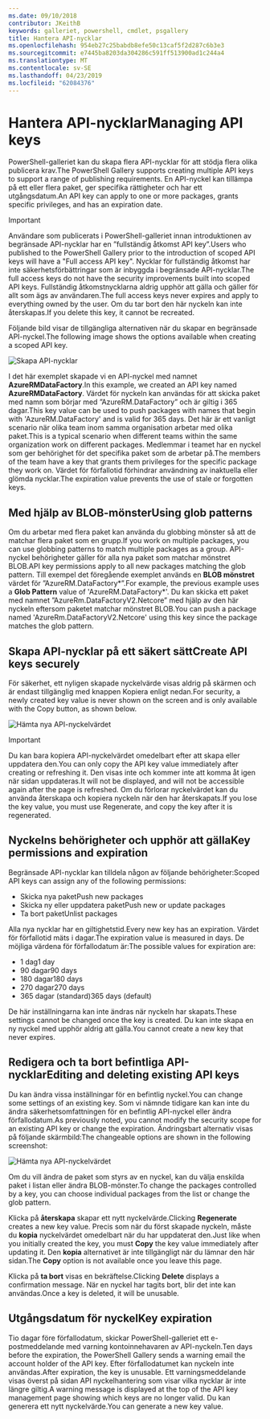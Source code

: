 ```yaml
---
ms.date: 09/10/2018
contributor: JKeithB
keywords: galleriet, powershell, cmdlet, psgallery
title: Hantera API-nycklar
ms.openlocfilehash: 954eb27c25babdb8efe50c13caf5f2d287c6b3e3
ms.sourcegitcommit: e7445ba8203da304286c591ff513900ad1c244a4
ms.translationtype: MT
ms.contentlocale: sv-SE
ms.lasthandoff: 04/23/2019
ms.locfileid: "62084376"
---
```

# <a name="managing-api-keys"></a><span data-ttu-id="d6d82-103">Hantera API-nycklar</span><span class="sxs-lookup"><span data-stu-id="d6d82-103">Managing API keys</span></span>

<span data-ttu-id="d6d82-104">PowerShell-galleriet kan du skapa flera API-nycklar för att stödja flera olika publicera krav.</span><span class="sxs-lookup"><span data-stu-id="d6d82-104">The PowerShell Gallery supports creating multiple API keys to support a range of publishing requirements.</span></span> <span data-ttu-id="d6d82-105">En API-nyckel kan tillämpa på ett eller flera paket, ger specifika rättigheter och har ett utgångsdatum.</span><span class="sxs-lookup"><span data-stu-id="d6d82-105">An API key can apply to one or more packages, grants specific privileges, and has an expiration date.</span></span>

> [!IMPORTANT]
> <span data-ttu-id="d6d82-106">Användare som publicerats i PowerShell-galleriet innan introduktionen av begränsade API-nycklar har en ”fullständig åtkomst API key”.</span><span class="sxs-lookup"><span data-stu-id="d6d82-106">Users who published to the PowerShell Gallery prior to the introduction of scoped API keys will have a "Full access API key".</span></span> <span data-ttu-id="d6d82-107">Nycklar för fullständig åtkomst har inte säkerhetsförbättringar som är inbyggda i begränsade API-nycklar.</span><span class="sxs-lookup"><span data-stu-id="d6d82-107">The full access keys do not have the security improvements built into scoped API keys.</span></span> <span data-ttu-id="d6d82-108">Fullständig åtkomstnycklarna aldrig upphör att gälla och gäller för allt som ägs av användaren.</span><span class="sxs-lookup"><span data-stu-id="d6d82-108">The full access keys never expires and apply to everything owned by the user.</span></span> <span data-ttu-id="d6d82-109">Om du tar bort den här nyckeln kan inte återskapas.</span><span class="sxs-lookup"><span data-stu-id="d6d82-109">If you delete this key, it cannot be recreated.</span></span>

<span data-ttu-id="d6d82-110">Följande bild visar de tillgängliga alternativen när du skapar en begränsade API-nyckel.</span><span class="sxs-lookup"><span data-stu-id="d6d82-110">The following image shows the options available when creating a scoped API key.</span></span>

![Skapa API-nycklar](../../Images/PSGallery_KeyScoped.png)

<span data-ttu-id="d6d82-112">I det här exemplet skapade vi en API-nyckel med namnet **AzureRMDataFactory**.</span><span class="sxs-lookup"><span data-stu-id="d6d82-112">In this example, we created an API key named **AzureRMDataFactory**.</span></span> <span data-ttu-id="d6d82-113">Värdet för nyckeln kan användas för att skicka paket med namn som börjar med ”AzureRM.DataFactory” och är giltig i 365 dagar.</span><span class="sxs-lookup"><span data-stu-id="d6d82-113">This key value can be used to push packages with names that begin with 'AzureRM.DataFactory' and is valid for 365 days.</span></span> <span data-ttu-id="d6d82-114">Det här är ett vanligt scenario när olika team inom samma organisation arbetar med olika paket.</span><span class="sxs-lookup"><span data-stu-id="d6d82-114">This is a typical scenario when different teams within the same organization work on different packages.</span></span> <span data-ttu-id="d6d82-115">Medlemmar i teamet har en nyckel som ger behörighet för det specifika paket som de arbetar på.</span><span class="sxs-lookup"><span data-stu-id="d6d82-115">The members of the team have a key that grants them privileges for the specific package they work on.</span></span>
<span data-ttu-id="d6d82-116">Värdet för förfallotid förhindrar användning av inaktuella eller glömda nycklar.</span><span class="sxs-lookup"><span data-stu-id="d6d82-116">The expiration value prevents the use of stale or forgotten keys.</span></span>

## <a name="using-glob-patterns"></a><span data-ttu-id="d6d82-117">Med hjälp av BLOB-mönster</span><span class="sxs-lookup"><span data-stu-id="d6d82-117">Using glob patterns</span></span>

<span data-ttu-id="d6d82-118">Om du arbetar med flera paket kan använda du globbing mönster så att de matchar flera paket som en grupp.</span><span class="sxs-lookup"><span data-stu-id="d6d82-118">If you work on multiple packages, you can use globbing patterns to match multiple packages as a group.</span></span> <span data-ttu-id="d6d82-119">API-nyckel behörigheter gäller för alla nya paket som matchar mönstret BLOB.</span><span class="sxs-lookup"><span data-stu-id="d6d82-119">API key permissions apply to all new packages matching the glob pattern.</span></span> <span data-ttu-id="d6d82-120">Till exempel det föregående exemplet används en **BLOB mönstret** värdet för ”AzureRM.DataFactory\*”.</span><span class="sxs-lookup"><span data-stu-id="d6d82-120">For example, the previous example uses a **Glob Pattern** value of 'AzureRM.DataFactory\*'.</span></span> <span data-ttu-id="d6d82-121">Du kan skicka ett paket med namnet ”AzureRm.DataFactoryV2.Netcore” med hjälp av den här nyckeln eftersom paketet matchar mönstret BLOB.</span><span class="sxs-lookup"><span data-stu-id="d6d82-121">You can push a package named 'AzureRm.DataFactoryV2.Netcore' using this key since the package matches the glob pattern.</span></span>

## <a name="create-api-keys-securely"></a><span data-ttu-id="d6d82-122">Skapa API-nycklar på ett säkert sätt</span><span class="sxs-lookup"><span data-stu-id="d6d82-122">Create API keys securely</span></span>

<span data-ttu-id="d6d82-123">För säkerhet, ett nyligen skapade nyckelvärde visas aldrig på skärmen och är endast tillgänglig med knappen Kopiera enligt nedan.</span><span class="sxs-lookup"><span data-stu-id="d6d82-123">For security, a newly created key value is never shown on the screen and is only available with the Copy button, as shown below.</span></span>

![Hämta nya API-nyckelvärdet](../../Images/PSGallery_CopyCreatedKey.png)

> [!IMPORTANT]
> <span data-ttu-id="d6d82-125">Du kan bara kopiera API-nyckelvärdet omedelbart efter att skapa eller uppdatera den.</span><span class="sxs-lookup"><span data-stu-id="d6d82-125">You can only copy the API key value immediately after creating or refreshing it.</span></span> <span data-ttu-id="d6d82-126">Den visas inte och kommer inte att komma åt igen när sidan uppdateras.</span><span class="sxs-lookup"><span data-stu-id="d6d82-126">It will not be displayed, and will not be accessible again after the page is refreshed.</span></span> <span data-ttu-id="d6d82-127">Om du förlorar nyckelvärdet kan du använda återskapa och kopiera nyckeln när den har återskapats.</span><span class="sxs-lookup"><span data-stu-id="d6d82-127">If you lose the key value, you must use Regenerate, and copy the key after it is regenerated.</span></span>

## <a name="key-permissions-and-expiration"></a><span data-ttu-id="d6d82-128">Nyckelns behörigheter och upphör att gälla</span><span class="sxs-lookup"><span data-stu-id="d6d82-128">Key permissions and expiration</span></span>

<span data-ttu-id="d6d82-129">Begränsade API-nycklar kan tilldela någon av följande behörigheter:</span><span class="sxs-lookup"><span data-stu-id="d6d82-129">Scoped API keys can assign any of the following permissions:</span></span>

- <span data-ttu-id="d6d82-130">Skicka nya paket</span><span class="sxs-lookup"><span data-stu-id="d6d82-130">Push new packages</span></span>
- <span data-ttu-id="d6d82-131">Skicka ny eller uppdatera paket</span><span class="sxs-lookup"><span data-stu-id="d6d82-131">Push new or update packages</span></span>
- <span data-ttu-id="d6d82-132">Ta bort paket</span><span class="sxs-lookup"><span data-stu-id="d6d82-132">Unlist packages</span></span>

<span data-ttu-id="d6d82-133">Alla nya nycklar har en giltighetstid.</span><span class="sxs-lookup"><span data-stu-id="d6d82-133">Every new key has an expiration.</span></span> <span data-ttu-id="d6d82-134">Värdet för förfallotid mäts i dagar.</span><span class="sxs-lookup"><span data-stu-id="d6d82-134">The expiration value is measured in days.</span></span> <span data-ttu-id="d6d82-135">De möjliga värdena för förfallodatum är:</span><span class="sxs-lookup"><span data-stu-id="d6d82-135">The possible values for expiration are:</span></span>

- <span data-ttu-id="d6d82-136">1 dag</span><span class="sxs-lookup"><span data-stu-id="d6d82-136">1 day</span></span>
- <span data-ttu-id="d6d82-137">90 dagar</span><span class="sxs-lookup"><span data-stu-id="d6d82-137">90 days</span></span>
- <span data-ttu-id="d6d82-138">180 dagar</span><span class="sxs-lookup"><span data-stu-id="d6d82-138">180 days</span></span>
- <span data-ttu-id="d6d82-139">270 dagar</span><span class="sxs-lookup"><span data-stu-id="d6d82-139">270 days</span></span>
- <span data-ttu-id="d6d82-140">365 dagar (standard)</span><span class="sxs-lookup"><span data-stu-id="d6d82-140">365 days (default)</span></span>

<span data-ttu-id="d6d82-141">De här inställningarna kan inte ändras när nyckeln har skapats.</span><span class="sxs-lookup"><span data-stu-id="d6d82-141">These settings cannot be changed once the key is created.</span></span> <span data-ttu-id="d6d82-142">Du kan inte skapa en ny nyckel med upphör aldrig att gälla.</span><span class="sxs-lookup"><span data-stu-id="d6d82-142">You cannot create a new key that never expires.</span></span>

## <a name="editing-and-deleting-existing-api-keys"></a><span data-ttu-id="d6d82-143">Redigera och ta bort befintliga API-nycklar</span><span class="sxs-lookup"><span data-stu-id="d6d82-143">Editing and deleting existing API keys</span></span>

<span data-ttu-id="d6d82-144">Du kan ändra vissa inställningar för en befintlig nyckel.</span><span class="sxs-lookup"><span data-stu-id="d6d82-144">You can change some settings of an existing key.</span></span> <span data-ttu-id="d6d82-145">Som vi nämnde tidigare kan kan inte du ändra säkerhetsomfattningen för en befintlig API-nyckel eller ändra förfallodatum.</span><span class="sxs-lookup"><span data-stu-id="d6d82-145">As previously noted, you cannot modify the security scope for an existing API key or change the expiration.</span></span> <span data-ttu-id="d6d82-146">Ändringsbart alternativ visas på följande skärmbild:</span><span class="sxs-lookup"><span data-stu-id="d6d82-146">The changeable options are shown in the following screenshot:</span></span>

![Hämta nya API-nyckelvärdet](../../Images/PSGallery_EditAPIKey.png)

<span data-ttu-id="d6d82-148">Om du vill ändra de paket som styrs av en nyckel, kan du välja enskilda paket i listan eller ändra BLOB-mönster.</span><span class="sxs-lookup"><span data-stu-id="d6d82-148">To change the packages controlled by a key, you can choose individual packages from the list or change the glob pattern.</span></span>

<span data-ttu-id="d6d82-149">Klicka på **återskapa** skapar ett nytt nyckelvärde.</span><span class="sxs-lookup"><span data-stu-id="d6d82-149">Clicking **Regenerate** creates a new key value.</span></span> <span data-ttu-id="d6d82-150">Precis som när du först skapade nyckeln, måste du **kopia** nyckelvärdet omedelbart när du har uppdaterat den.</span><span class="sxs-lookup"><span data-stu-id="d6d82-150">Just like when you initially created the key, you must **Copy** the key value immediately after updating it.</span></span> <span data-ttu-id="d6d82-151">Den **kopia** alternativet är inte tillgängligt när du lämnar den här sidan.</span><span class="sxs-lookup"><span data-stu-id="d6d82-151">The **Copy** option is not available once you leave this page.</span></span>

<span data-ttu-id="d6d82-152">Klicka på **ta bort** visas en bekräftelse.</span><span class="sxs-lookup"><span data-stu-id="d6d82-152">Clicking **Delete** displays a confirmation message.</span></span> <span data-ttu-id="d6d82-153">När en nyckel har tagits bort, blir det inte kan användas.</span><span class="sxs-lookup"><span data-stu-id="d6d82-153">Once a key is deleted, it will be unusable.</span></span>

## <a name="key-expiration"></a><span data-ttu-id="d6d82-154">Utgångsdatum för nyckel</span><span class="sxs-lookup"><span data-stu-id="d6d82-154">Key expiration</span></span>

<span data-ttu-id="d6d82-155">Tio dagar före förfallodatum, skickar PowerShell-galleriet ett e-postmeddelande med varning kontoinnehavaren av API-nyckeln.</span><span class="sxs-lookup"><span data-stu-id="d6d82-155">Ten days before the expiration, the PowerShell Gallery sends a warning email the account holder of the API key.</span></span> <span data-ttu-id="d6d82-156">Efter förfallodatumet kan nyckeln inte användas.</span><span class="sxs-lookup"><span data-stu-id="d6d82-156">After expiration, the key is unusable.</span></span> <span data-ttu-id="d6d82-157">Ett varningsmeddelande visas överst på sidan API nyckelhantering som visar vilka nycklar är inte längre giltig.</span><span class="sxs-lookup"><span data-stu-id="d6d82-157">A warning message is displayed at the top of the API key management page showing which keys are no longer valid.</span></span> <span data-ttu-id="d6d82-158">Du kan generera ett nytt nyckelvärde.</span><span class="sxs-lookup"><span data-stu-id="d6d82-158">You can generate a new key value.</span></span>
